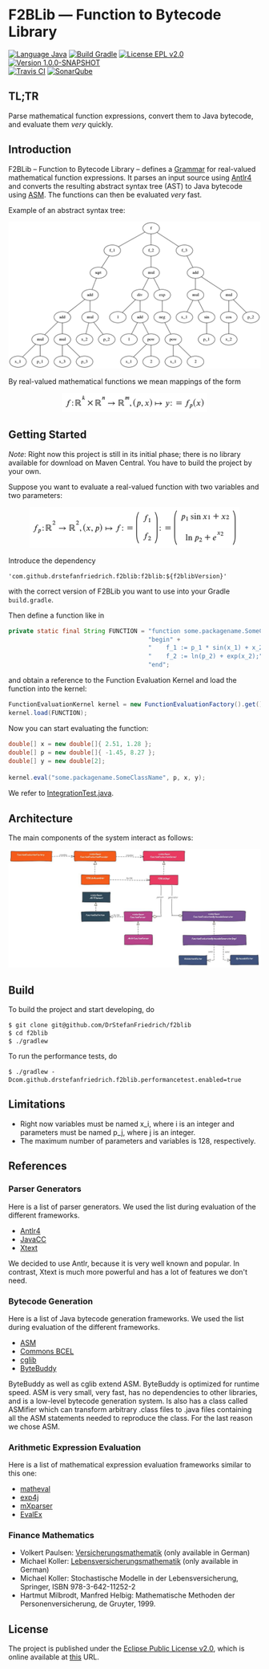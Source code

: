 <!----------------------------------------------------------------------------

   Copyright (c) 2019 Stefan Friedrich

   This program and the accompanying materials are made available under the
   terms of the Eclipse Public License 2.0 which is available at
   https://www.eclipse.org/legal/epl-2.0/

   SPDX-License-Identifier: EPL-2.0

 ------------------------------------------------------------------------------>

# F2BLib &mdash; Function to Bytecode Library

[![Language Java](https://img.shields.io/static/v1.svg?label=Language&message=Java&color=fbff8a&style=plastic)](https://openjdk.java.net/)
[![Build Gradle](https://img.shields.io/static/v1.svg?label=Build&message=Gradle&color=ffe780&style=plastic)](https://gradle.org/)
[![License EPL v2.0](https://img.shields.io/static/v1.svg?label=License&message=EPL&nbsp;v2.0&color=ffcf85&style=plastic)](https://www.eclipse.org/legal/epl-2.0/)
[![Version 1.0.0-SNAPSHOT](https://img.shields.io/static/v1.svg?label=Nexus&message=1.0.0-SNAPSHOT&color=ffb994&style=plastic)](https://oss.sonatype.org/)
<br />
[![Travis CI](https://travis-ci.org/DrStefanFriedrich/f2blib.svg?branch=master)](https://travis-ci.org/DrStefanFriedrich/f2blib)
[![SonarQube](https://img.shields.io/static/v1.svg?label=SonarQube&message=analyse&color=green&style=plastic)](https://sonarcloud.io/dashboard?id=DrStefanFriedrich_f2blib)

## TL;TR

Parse mathematical function expressions, convert them to Java bytecode, and evaluate
them _very_ quickly.


## Introduction

F2BLib &ndash; Function to Bytecode Library &ndash; defines a [Grammar](src/main/antlr/com/github/drstefanfriedrich/f2blib/antlr/Functions.g4)
for real-valued mathematical function expressions. It parses an input source using [Antlr4](https://www.antlr.org/)
and converts the resulting abstract syntax tree (AST) to Java bytecode using [ASM](https://asm.ow2.io/). The
functions can then be evaluated _very_ fast.

Example of an abstract syntax tree:

![Example of an Abstract Syntax Tree](src/main/docs/ast.png)

By real-valued mathematical functions we mean mappings of the form

<center>
<!-- Generated with https://www.mathtowebonline.com/ -->
<!--
<math xmlns="http://www.w3.org/1998/Math/MathML">
<mrow>
	<mi>f</mi>
	<mo>:</mo>
	<msup>
		<mi>&#x0211D;</mi>
		<mi>k</mi>
	</msup>
	<mo>&#x000D7;</mo>
	<msup>
		<mi>&#x0211D;</mi>
		<mi>n</mi>
	</msup>
	<mo>&#x02192;</mo>
	<msup>
		<mi>&#x0211D;</mi>
		<mi>m</mi>
	</msup>
	<mo>,</mo>
	<mrow>
		<mo form="prefix">(</mo>
		<mi>p</mi>
		<mo>,</mo>
		<mi>x</mi>
		<mo form="postfix">)</mo>
	</mrow>
	<mo>&#x021A6;</mo>
	<mi>y</mi>
	<mo>:</mo>
	<mo>=</mo>
	<msub>
		<mi>f</mi>
		<mi>p</mi>
	</msub>
	<mrow>
		<mo form="prefix">(</mo>
		<mi>x</mi>
		<mo form="postfix">)</mo>
	</mrow>
</mrow>
</math>
-->
<img src="src/main/docs/formula.png" />
</center>


## Getting Started

_Note_: Right now this project is still in its initial phase; there is no library available
for download on Maven Central. You have to build the project by your own.

Suppose you want to evaluate a real-valued function with two variables and two parameters:

<center>
<!--
<math xmlns="http://www.w3.org/1998/Math/MathML">
<mrow>
	<msub>
		<mi>f</mi>
		<mi>p</mi>
	</msub>
	<mo>:</mo>
	<msup>
		<mi>&#x0211D;</mi>
		<mn>2</mn>
	</msup>
	<mo>&#x02192;</mo>
	<msup>
		<mi>&#x0211D;</mi>
		<mn>2</mn>
	</msup>
	<mo>,</mo>
	<mrow>
		<mo form="prefix">(</mo>
		<mi>x</mi>
		<mo>,</mo>
		<mi>p</mi>
		<mo form="postfix">)</mo>
	</mrow>
	<mo>&#x021A6;</mo>
	<mi>f</mi>
	<mo>:</mo>
	<mo>=</mo>
	<mrow>
		<mo rspace="0.3em" lspace="0em" stretchy="true" fence="true" form="prefix">(</mo>
		<mtable class="m-pmatrix">
			<mtr>
				<mtd>
					<msub>
						<mi>f</mi>
						<mn>1</mn>
					</msub>
				</mtd>
			</mtr>
			<mtr>
				<mtd>
					<msub>
						<mi>f</mi>
						<mn>2</mn>
					</msub>
				</mtd>
			</mtr>
		</mtable>
		<mo rspace="0em" lspace="0.3em" stretchy="true" fence="true" form="postfix">)</mo>
	</mrow>
	<mo>:</mo>
	<mo>=</mo>
	<mrow>
		<mo rspace="0.3em" lspace="0em" stretchy="true" fence="true" form="prefix">(</mo>
		<mtable class="m-pmatrix">
			<mtr>
				<mtd>
					<msub>
						<mi>p</mi>
						<mn>1</mn>
					</msub>
					<mi>sin</mi>
					<msub>
						<mi>x</mi>
						<mn>1</mn>
					</msub>
					<mo>+</mo>
					<msub>
						<mi>x</mi>
						<mn>2</mn>
					</msub>
				</mtd>
			</mtr>
			<mtr>
				<mtd>
					<mi>ln</mi>
					<msub>
						<mi>p</mi>
						<mn>2</mn>
					</msub>
					<mo>+</mo>
					<msup>
						<mi>e</mi>
						<mrow>
							<msub>
								<mi>x</mi>
								<mn>2</mn>
							</msub>
						</mrow>
					</msup>
				</mtd>
			</mtr>
		</mtable>
		<mo rspace="0em" lspace="0.3em" stretchy="true" fence="true" form="postfix">)</mo>
	</mrow>
</mrow>
</math>
-->
<img src="src/main/docs/sample_formula.png" />
</center>

Introduce the dependency

```
'com.github.drstefanfriedrich.f2blib:f2blib:${f2blibVersion}'
```

with the correct version of F2BLib you want to use into your Gradle `build.gradle`.

Then define a function like in

```java
private static final String FUNCTION = "function some.packagename.SomeClassName;" +
                                       "begin" +
                                       "    f_1 := p_1 * sin(x_1) + x_2;" +
                                       "    f_2 := ln(p_2) + exp(x_2);" +
                                       "end";
```

and obtain a reference to the Function Evaluation Kernel and load the function into the kernel:

```java
FunctionEvaluationKernel kernel = new FunctionEvaluationFactory().get().create();
kernel.load(FUNCTION);
```

Now you can start evaluating the function:

```java
double[] x = new double[]{ 2.51, 1.28 };
double[] p = new double[]{ -1.45, 8.27 };
double[] y = new double[2];

kernel.eval("some.packagename.SomeClassName", p, x, y);
```

We refer to [IntegrationTest.java](src/test/java/com/github/drstefanfriedrich/f2blib/IntegrationTest.java).


## Architecture

The main components of the system interact as follows:

![Overview Architecture](src/main/docs/arch.jpg)


## Build

To build the project and start developing, do

```
$ git clone git@github.com/DrStefanFriedrich/f2blib
$ cd f2blib
$ ./gradlew
```

To run the performance tests, do

```
$ ./gradlew -Dcom.github.drstefanfriedrich.f2blib.performancetest.enabled=true
```


## Limitations

* Right now variables must be named x_i, where i is an integer and parameters must be named p_j, where j is
  an integer.
* The maximum number of parameters and variables is 128, respectively.


## References

### Parser Generators

Here is a list of parser generators. We used the list during evaluation of the different frameworks.

* [Antlr4](https://www.antlr.org/)
* [JavaCC](https://javacc.org/)
* [Xtext](https://www.eclipse.org/Xtext/)

We decided to use Antlr, because it is very well known and popular. In contrast, Xtext is much more powerful
and has a lot of features we don't need.


### Bytecode Generation

Here is a list of Java bytecode generation frameworks. We used the list during evaluation of the different frameworks.

* [ASM](https://asm.ow2.io/)
* [Commons BCEL](https://commons.apache.org/proper/commons-bcel/)
* [cglib](https://github.com/cglib/cglib)
* [ByteBuddy](https://bytebuddy.net/#/)

ByteBuddy as well as cglib extend ASM. ByteBuddy is optimized for runtime speed. ASM is very small,
very fast, has no dependencies to other libraries, and is a low-level bytecode generation system.
Is also has a class called ASMifier which can transform arbitrary .class files to .java files
containing all the ASM statements needed to reproduce the class. For the last reason we chose ASM.


### Arithmetic Expression Evaluation

Here is a list of mathematical expression evaluation frameworks similar to this one:

* [matheval](http://matheval.sourceforge.net/)
* [exp4j](https://www.objecthunter.net/exp4j/)
* [mXparser](http://mathparser.org/)
* [EvalEx](https://github.com/uklimaschewski/EvalEx)


### Finance Mathematics

* Volkert Paulsen: [Versicherungsmathematik](https://wwwmath.uni-muenster.de/statistik/paulsen/WeiterePublikationen/Versicherungsmathematik.pdf) (only available in German)
* Michael Koller: [Lebensversicherungsmathematik](https://www.actuaries.ch/de/downloads/aid!b4ae4834-66cd-464b-bd27-1497194efc96/id!101/Koller_LV_2013.pdf) (only available in German)
* Michael Koller: Stochastische Modelle in der Lebensversicherung, Springer, ISBN 978-3-642-11252-2
* Hartmut Milbrodt, Manfred Helbig: Mathematische Methoden der Personenversicherung, de Gruyter, 1999.


## License

The project is published under the [Eclipse Public License v2.0](LICENSE.txt), which is online available at
[this](https://www.eclipse.org/legal/epl-2.0/) URL.
 